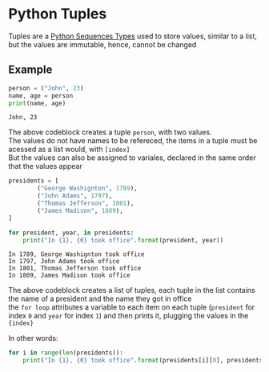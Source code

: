 # Python Tuples
Tuples are a [Python Sequences Types](./CS50x_Python-Sequences-Types.md) used to store values, similar to a list, but the values are immutable, hence, cannot be changed

## Example

```py
person = ("John", 23)
name, age = person
print(name, age)
```
`John, 23`

The above codeblock creates a tuple `person`, with two values.   
The values do not have names to be refereced, the items in a tuple must be acessed as a list would, with `[index]`  
But the values can also be assigned to variales, declared in the same order that the values appear  

```py
presidents = [
        ("George Washignton", 1789),
        ("John Adams", 1797),
        ("Thomas Jefferson", 1801),
        ("James Madison", 1809),
]

for president, year, in presidents:
    print("In {1}, {0} took office".format(president, year))
```

```
In 1789, George Washignton took office
In 1797, John Adams took office
In 1801, Thomas Jefferson took office
In 1809, James Madison took office
```

The above codeblock creates a list of tuples, each tuple in the list contains the name of a president and the name they got in office  
the `for loop` attributes a variable to each item on each tuple (`president` for index `0` and `year` for index `1`) and then prints it, plugging the values in the `{index}`

In other words:
```py
for i in range(len(presidents)):
    print("In {1}, {0} took office".format(presidents[i][0], presidents[i][1]))
```


